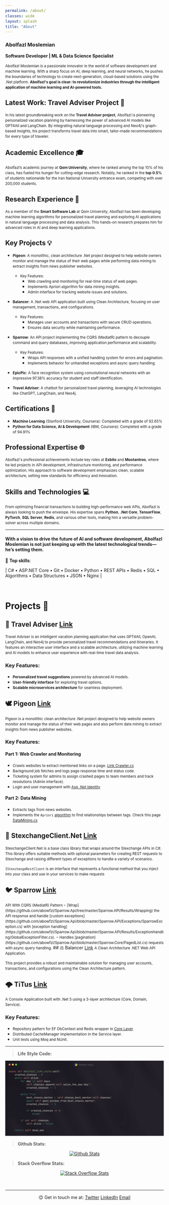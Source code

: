 ```yaml
---
permalink: /about/
classes: wide
layout: splash
title: "About"
---
```


### Abolfazl Moslemian  
**Software Developer | ML & Data Science Specialist**

<small>Abolfazl Moslemian is a passionate innovator in the world of software development and machine learning. With a sharp focus on AI, deep learning, and neural networks, he pushes the boundaries of technology to create next-generation, cloud-based solutions using the .Net platform. **Abolfazl's goal is clear: to revolutionize industries through the intelligent application of machine learning and AI-powered tools.**</small>

## Latest Work: Travel Adviser Project 🚀
<small>In his latest groundbreaking work on the **Travel Adviser project**, Abolfazl is pioneering personalized vacation planning by harnessing the power of advanced AI models like GPT4All and LangChain. By integrating natural language processing and Neo4j's graph-based insights, his project transforms travel data into smart, tailor-made recommendations for every type of traveler.</small>

## Academic Excellence 🎓

<small>Abolfazl’s academic journey at **Qom University**, where he ranked among the top 10% of his class, has fueled his hunger for cutting-edge research. Notably, he ranked in the **top 0.5%** of students nationwide for the Iran National University entrance exam, competing with over 200,000 students.</small>

## Research Experience 🔬

<small>As a member of the **Smart Software Lab** at Qom University, Abolfazl has been developing machine learning algorithms for personalized travel planning and exploring AI applications in natural language processing and data analysis. This hands-on research prepares him for advanced roles in AI and deep learning applications.</small>

## Key Projects 💡

- <small>**Pigeon**: A monolithic, clean architecture .Net project designed to help website owners monitor and manage the status of their web pages while performing data mining to extract insights from news publisher websites.</small> 
    - <small>Key Features:</small> 
        - <small>Web crawling and monitoring for real-time status of web pages.</small>
        - <small>Implements Apriori algorithm for data mining insights.</small>
        - <small>Admin interface for tracking website issues and solutions.</small>

- <small>**Balancer**: A .Net web API application built using Clean Architecture, focusing on user management, transactions, and configurations.</small>
    - <small>Key Features:</small>
        - <small>Manages user accounts and transactions with secure CRUD operations.</small>
        - <small>Ensures data security while maintaining performance.</small>

- <small>**Sparrow**: An API project implementing the CQRS (MediatR) pattern to decouple command and query databases, improving application performance and scalability.</small>
    - <small>Key Features:</small>
        - <small>Wraps API responses with a unified handling system for errors and pagination.</small>
        - <small>Implements behavior for unhandled exceptions and async query handling.</small>

- <small>**EpicPic**: A face recognition system using convolutional neural networks with an impressive 97.38% accuracy for student and staff identification.</small>

- <small>**Travel Adviser**: A chatbot for personalized travel planning, leveraging AI technologies like ChatGPT, LangChain, and Neo4j.</small>

## Certifications 📜
- <small>**Machine Learning** (Stanford University, Coursera): Completed with a grade of 92.65%</small>
- <small>**Python for Data Science, AI & Development** (IBM, Coursera): Completed with a grade of 94.91%</small>

## Professional Expertise 🌐
<small>Abolfazl's professional achievements include key roles at **Exbito** and **Mootantroo**, where he led projects in API development, infrastructure monitoring, and performance optimization. His approach to software development emphasizes clean, scalable architecture, setting new standards for efficiency and innovation.</small>

## Skills and Technologies 💻
<small>From optimizing financial transactions to building high-performance web APIs, Abolfazl is always looking to push the envelope. His expertise spans **Python**, **.Net Core**, **TensorFlow**, **PyTorch**, **SQL Server**, **Redis**, and various other tools, making him a versatile problem-solver across multiple domains.</small>

---

#### With a vision to drive the future of AI and software development, **Abolfazl Moslemian** is not just keeping up with the latest technological trends—he’s setting them.

> 
💎 **Top skills**:

| C# • ASP.NET Core • Git • Docker • Python • REST APIs • Redis • SQL • Algorithms • Data Structures • JSON • Nginx |

<br>

# Projects 🎯

## 🧳 Travel Adviser <a href="https://github.com/abowfzl/Travel-Adviser"> <i class="fab fa-fw fa-github" aria-hidden="true"></i><span class="label">Link</span></a>

<small>Travel Adviser is an intelligent vacation planning application that uses GPT4All, OpenAI, LangChain, and Neo4j to provide personalized travel recommendations and itineraries. It features an interactive user interface and a scalable architecture, utilizing machine learning and AI models to enhance user experience with real-time travel data analysis.</small>

### Key Features:
- <small>**Personalized travel suggestions** powered by advanced AI models.</small>
- <small>**User-friendly interface** for exploring travel options.</small>
- <small>**Scalable microservices architecture** for seamless deployment.</small>

## 🕊️ Pigeon  <a href="https://github.com/abowfzl/Pigeon"> <i class="fab fa-fw fa-github" aria-hidden="true"></i><span class="label">Link</span></a>

<small>Pigeon is a monolithic clean architecture .Net project designed to help website owners monitor and manage the status of their web pages and also perform data mining to extract insights from news publisher websites.</small>

### Key Features:

#### Part 1: Web Crawler and Monitoring
- <small>Crawls websites to extract mentioned links on a page. [Link Crawler.cs](https://github.com/abowfzl/Pigeon/blob/master/Pigeon/Crawler/LinkCrawler.cs)</small>
- <small>Background job fetches and logs page response time and status code.</small>
- <small>Ticketing system for admins to assign crashed pages to team members and track resolutions (Admin interface).</small>
- <small>Login and user management with [Asp .Net Identity](https://learn.microsoft.com/en-us/aspnet/identity/overview/getting-started/introduction-to-aspnet-identity)</small>

#### Part 2: Data Mining
- <small>Extracts tags from news websites.</small>
- <small>Implements the `Apriori` [algorithm](https://github.com/abowfzl/Pigeon/tree/master/Pigeon/Algoritms) to find relationships between tags. Check this page [DataMining.cs](https://github.com/abowfzl/Pigeon/blob/master/Pigeon/Pages/DataMining.cshtml.cs)</small>

## 🔁 StexchangeClient.Net <a href="https://github.com/abowfzl/StexchangeClient"> <i class="fab fa-fw fa-github" aria-hidden="true"></i><span class="label">Link</span></a>

<small>StexchangeClient.Net is a base class library that wraps around the Stexchange APIs in C#. This library offers suitable methods with optional parameters for creating REST requests to Stexchange and raising different types of exceptions to handle a variety of scenarios.</small>

<small>`IStexchangeRestClient` is an interface that represents a functional method that you inject into your class and use in your services to make requests</small>

## 🐦 Sparrow  <a href="https://github.com/abowfzl/Sparrow.Api"> <i class="fab fa-fw fa-github" aria-hidden="true"></i><span class="label">Link</span></a>
<small>
API With CQRS (MediatR) Pattern
</small>
- <small>[Wrap](https://github.com/abowfzl/Sparrow.Api/tree/master/Sparrow.API/Results/Wrapping) the API response and handle [custom exceptions](https://github.com/abowfzl/Sparrow.Api/blob/master/Sparrow.API/Exceptions/SparrowException.cs) with [exception handling](https://github.com/abowfzl/Sparrow.Api/blob/master/Sparrow.API/Results/ExceptionHandling/GlobalExceptionFilter.cs).</small>
- <small>Handles [pagination](https://github.com/abowfzl/Sparrow.Api/blob/master/Sparrow.Core/PagedList.cs) requests with async query handling.</small>
## ⚖️ Balancer <a href="https://github.com/abowfzl/Balancer"> <i class="fab fa-fw fa-github" aria-hidden="true"></i><span class="label">Link</span></a> 
<small>
A Clean Architecture .NET Web API Application.

This project provides a robust and maintainable solution for managing user accounts, transactions, and configurations using the Clean Architecture pattern.
</small>

## 🌩 TiTus  <a href="https://github.com/abowfzl/Titus"> <i class="fab fa-fw fa-github" aria-hidden="true"></i><span class="label">Link</span></a>
<small>
A Console Application built with .Net 5 using a 3-layer architecture (Core, Domain, Service).
</small>

### Key Features:
- <small>Repository pattern for EF DbContext and Redis wrapper in [Core Layer](https://github.com/abowfzl/Titus/blob/master/Core).</small>
- <small>Distributed CacheManager implementation in the Service layer.</small>
- <small>Unit tests using Moq and NUnit.</small>
---

> <i class="fa fa-code" aria-hidden="true"></i> **Life Style Code:** 

<p align="center">
  <img src="/assets/images/abolfazl-life-style.png" alt="Abolfazl Moslemian Life Style"/>
</p>

> <i class="fab fa fa-github" aria-hidden="true"></i> **Github Stats:** 

<p align="center">
 <a href="https://github.com/abowfzl" alt="Abolfazl Moslemian's github stats">
  <img src="https://github-readme-stats.vercel.app/api?username=Abowfzl&theme=tokyonight&show_icons=true" alt="Github Stats"/>
 </a>
</p>

> <i class="fab fa-fw fa-stack-overflow" aria-hidden="true"></i> <strong> Stack Overflow Stats: </strong>
<p align="center">
 <a href="https://stackoverflow.com/users/17593676/abolfazl-moslemian" alt="Abolfazl Moslemian's Stack Overflow stats">
    <img src="https://so-stats-kurt-liao.vercel.app/api?user=17593676&cache=true" alt="Stack Overflow Stats" />
  </a>
</p>


<br/>

---

<p align="center">
  😊 Get in touch me at: 
  <a href="https://twitter.com/abowfzl"><i class="fab fa-fw fa-twitter-square" aria-hidden="true"></i><span class="label">Twitter</span></a>
  <a href="https://linkedin.com/in/abowfzl"><i class="fab fa-fw fa-linkedin" aria-hidden="true"></i><span class="label">LinkedIn</span></a>
  <a href="mailto:abowfzl@gmail.com"><i class="fas fa-fw fa-envelope-square" aria-hidden="true"></i><span class="label">Email</span></a>
</p>
